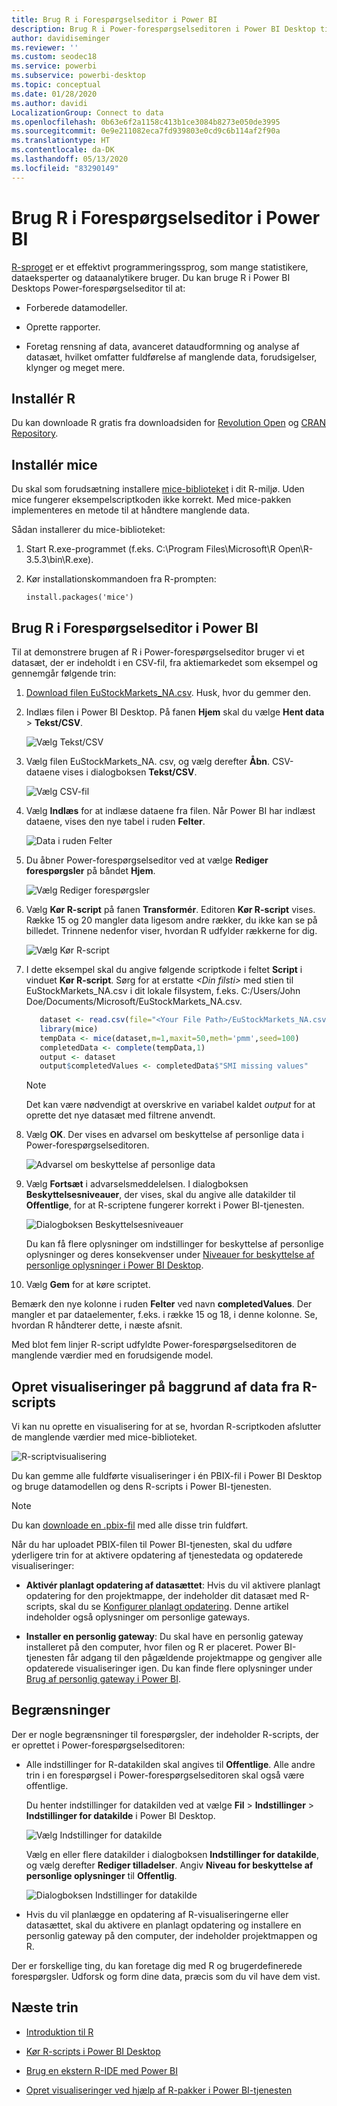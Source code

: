 ```yaml
---
title: Brug R i Forespørgselseditor i Power BI
description: Brug R i Power-forespørgselseditoren i Power BI Desktop til avancerede analyser.
author: davidiseminger
ms.reviewer: ''
ms.custom: seodec18
ms.service: powerbi
ms.subservice: powerbi-desktop
ms.topic: conceptual
ms.date: 01/28/2020
ms.author: davidi
LocalizationGroup: Connect to data
ms.openlocfilehash: 0b63e6f2a1158c413b1ce3084b8273e050de3995
ms.sourcegitcommit: 0e9e211082eca7fd939803e0cd9c6b114af2f90a
ms.translationtype: HT
ms.contentlocale: da-DK
ms.lasthandoff: 05/13/2020
ms.locfileid: "83290149"
---
```

# <a name="use-r-in-power-query-editor"></a>Brug R i Forespørgselseditor i Power BI

[R-sproget](https://mran.microsoft.com/documents/what-is-r) er et effektivt programmeringssprog, som mange statistikere, dataeksperter og dataanalytikere bruger. Du kan bruge R i Power BI Desktops Power-forespørgselseditor til at:

* Forberede datamodeller.

* Oprette rapporter.

* Foretag rensning af data, avanceret dataudformning og analyse af datasæt, hvilket omfatter fuldførelse af manglende data, forudsigelser, klynger og meget mere.  

## <a name="install-r"></a>Installér R

Du kan downloade R gratis fra downloadsiden for [Revolution Open](https://mran.revolutionanalytics.com/download/) og [CRAN Repository](https://cran.r-project.org/bin/windows/base/).

## <a name="install-mice"></a>Installér mice

Du skal som forudsætning installere [mice-biblioteket](https://www.rdocumentation.org/packages/mice/versions/3.5.0/topics/mice) i dit R-miljø. Uden mice fungerer eksempelscriptkoden ikke korrekt. Med mice-pakken implementeres en metode til at håndtere manglende data.

Sådan installerer du mice-biblioteket:

1. Start R.exe-programmet (f.eks. C:\Program Files\Microsoft\R Open\R-3.5.3\bin\R.exe).  

2. Kør installationskommandoen fra R-prompten:

   ``` 
   install.packages('mice') 
   ```

## <a name="use-r-in-power-query-editor"></a>Brug R i Forespørgselseditor i Power BI

Til at demonstrere brugen af R i Power-forespørgselseditor bruger vi et datasæt, der er indeholdt i en CSV-fil, fra aktiemarkedet som eksempel og gennemgår følgende trin:

1. [Download filen EuStockMarkets_NA.csv](https://download.microsoft.com/download/F/8/A/F8AA9DC9-8545-4AAE-9305-27AD1D01DC03/EuStockMarkets_NA.csv). Husk, hvor du gemmer den.

1. Indlæs filen i Power BI Desktop. På fanen **Hjem** skal du vælge **Hent data** > **Tekst/CSV**.

   ![Vælg Tekst/CSV](media/desktop-r-in-query-editor/r-in-query-editor_1.png)

1. Vælg filen EuStockMarkets_NA. csv, og vælg derefter **Åbn**. CSV-dataene vises i dialogboksen **Tekst/CSV**.

   ![Vælg CSV-fil](media/desktop-r-in-query-editor/r-in-query-editor_2.png)

1. Vælg **Indlæs** for at indlæse dataene fra filen. Når Power BI har indlæst dataene, vises den nye tabel i ruden **Felter**.

   ![Data i ruden Felter](media/desktop-r-in-query-editor/r-in-query-editor_3.png)

1. Du åbner Power-forespørgselseditor ved at vælge **Rediger forespørgsler** på båndet **Hjem**.

   ![Vælg Rediger forespørgsler](media/desktop-r-in-query-editor/r-in-query-editor_4.png)

1. Vælg **Kør R-script** på fanen **Transformér**. Editoren **Kør R-script** vises. Række 15 og 20 mangler data ligesom andre rækker, du ikke kan se på billedet. Trinnene nedenfor viser, hvordan R udfylder rækkerne for dig.

   ![Vælg Kør R-script](media/desktop-r-in-query-editor/r-in-query-editor_5d.png)

1. I dette eksempel skal du angive følgende scriptkode i feltet **Script** i vinduet **Kør R-script**. Sørg for at erstatte *&lt;Din filsti&gt;* med stien til EuStockMarkets_NA.csv i dit lokale filsystem, f.eks. C:/Users/John Doe/Documents/Microsoft/EuStockMarkets_NA.csv.

    ```r
       dataset <- read.csv(file="<Your File Path>/EuStockMarkets_NA.csv", header=TRUE, sep=",")
       library(mice)
       tempData <- mice(dataset,m=1,maxit=50,meth='pmm',seed=100)
       completedData <- complete(tempData,1)
       output <- dataset
       output$completedValues <- completedData$"SMI missing values"
    ```

    > [!NOTE]
    > Det kan være nødvendigt at overskrive en variabel kaldet *output* for at oprette det nye datasæt med filtrene anvendt.

7. Vælg **OK**. Der vises en advarsel om beskyttelse af personlige data i Power-forespørgselseditoren.

   ![Advarsel om beskyttelse af personlige data](media/desktop-r-in-query-editor/r-in-query-editor_6.png)
8. Vælg **Fortsæt** i advarselsmeddelelsen. I dialogboksen **Beskyttelsesniveauer**, der vises, skal du angive alle datakilder til **Offentlige**, for at R-scriptene fungerer korrekt i Power BI-tjenesten. 

   ![Dialogboksen Beskyttelsesniveauer](media/desktop-r-in-query-editor/r-in-query-editor_7.png)

   Du kan få flere oplysninger om indstillinger for beskyttelse af personlige oplysninger og deres konsekvenser under [Niveauer for beskyttelse af personlige oplysninger i Power BI Desktop](../admin/desktop-privacy-levels.md).

 9. Vælg **Gem** for at køre scriptet. 

   Bemærk den nye kolonne i ruden **Felter** ved navn **completedValues**. Der mangler et par dataelementer, f.eks. i række 15 og 18, i denne kolonne. Se, hvordan R håndterer dette, i næste afsnit.

   Med blot fem linjer R-script udfyldte Power-forespørgselseditoren de manglende værdier med en forudsigende model.

## <a name="create-visuals-from-r-script-data"></a>Opret visualiseringer på baggrund af data fra R-scripts

Vi kan nu oprette en visualisering for at se, hvordan R-scriptkoden afslutter de manglende værdier med mice-biblioteket.

![R-scriptvisualisering](media/desktop-r-in-query-editor/r-in-query-editor_8a.png)

Du kan gemme alle fuldførte visualiseringer i én PBIX-fil i Power BI Desktop og bruge datamodellen og dens R-scripts i Power BI-tjenesten.

> [!NOTE]
> Du kan [downloade en .pbix-fil](https://download.microsoft.com/download/F/8/A/F8AA9DC9-8545-4AAE-9305-27AD1D01DC03/Complete%20Values%20with%20R%20in%20PQ.pbix) med alle disse trin fuldført.

Når du har uploadet PBIX-filen til Power BI-tjenesten, skal du udføre yderligere trin for at aktivere opdatering af tjenestedata og opdaterede visualiseringer:  

* **Aktivér planlagt opdatering af datasættet**: Hvis du vil aktivere planlagt opdatering for den projektmappe, der indeholder dit datasæt med R-scripts, skal du se [Konfigurer planlagt opdatering](refresh-scheduled-refresh.md). Denne artikel indeholder også oplysninger om personlige gateways.

* **Installer en personlig gateway**: Du skal have en personlig gateway installeret på den computer, hvor filen og R er placeret. Power BI-tjenesten får adgang til den pågældende projektmappe og gengiver alle opdaterede visualiseringer igen. Du kan finde flere oplysninger under [Brug af personlig gateway i Power BI](service-gateway-personal-mode.md).

## <a name="limitations"></a>Begrænsninger

Der er nogle begrænsninger til forespørgsler, der indeholder R-scripts, der er oprettet i Power-forespørgselseditoren:

* Alle indstillinger for R-datakilden skal angives til **Offentlige**. Alle andre trin i en forespørgsel i Power-forespørgselseditoren skal også være offentlige. 

   Du henter indstillinger for datakilden ved at vælge **Fil** > **Indstillinger** > **Indstillinger for datakilde** i Power BI Desktop.

   ![Vælg Indstillinger for datakilde](media/desktop-r-in-query-editor/r-in-query-editor_9.png)

   Vælg en eller flere datakilder i dialogboksen **Indstillinger for datakilde**, og vælg derefter **Rediger tilladelser**. Angiv **Niveau for beskyttelse af personlige oplysninger** til **Offentlig**.

   ![Dialogboksen Indstillinger for datakilde](media/desktop-r-in-query-editor/r-in-query-editor_10.png)  
  
* Hvis du vil planlægge en opdatering af R-visualiseringerne eller datasættet, skal du aktivere en planlagt opdatering og installere en personlig gateway på den computer, der indeholder projektmappen og R. 

Der er forskellige ting, du kan foretage dig med R og brugerdefinerede forespørgsler. Udforsk og form dine data, præcis som du vil have dem vist.

## <a name="next-steps"></a>Næste trin

* [Introduktion til R](https://mran.microsoft.com/documents/what-is-r) 

* [Kør R-scripts i Power BI Desktop](desktop-r-scripts.md) 

* [Brug en ekstern R-IDE med Power BI](desktop-r-ide.md) 

* [Opret visualiseringer ved hjælp af R-pakker i Power BI-tjenesten](service-r-packages-support.md)
